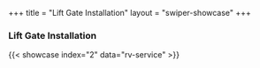 +++
title = "Lift Gate Installation"
layout = "swiper-showcase"
+++

### Lift Gate Installation

{{< showcase index="2" data="rv-service" >}}
